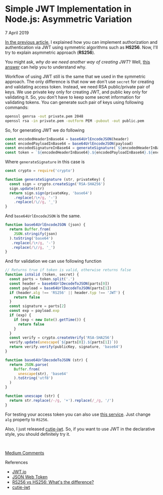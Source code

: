 # Simple JWT Implementation in Node.js: Asymmetric Variation

<div class="date">7 April 2019</div>

[In the previous article](https://cdn.guseyn.com(/posts/simple-jwt)), I explained how you can implement authorization and authentication via JWT using symmetric algorithms such as **HS256**. Now, I'll try to  explain asymmetric approach (**RS256**). 

You might ask, *why do we need another way of creating JWT*? Well, [this answer](https://stackoverflow.com/questions/39239051/rs256-vs-hs256-whats-the-difference/39239395#39239395) can help you to understand why.

Workflow of using JWT still is the same that we used in the symmetric approach. The only difference is that now we don't use `secret` for creating and validating access token. Instead, we need RSA public/private pair of keys. We use private key only for creating JWT, and public key only for validating it. So, you don't have to keep some secret information for validating tokens. You can generate such pair of keys using following commands:

```bash
openssl genrsa -out private.pem 2048
openssl rsa -in private.pem -outform PEM -pubout -out public.pem
```

So, for generating JWT we do following

```js
const encodedHeaderInBase64 = base64UrlEncodeJSON(header)
const encodedPayloadInBase64 = base64UrlEncodeJSON(payload)
const encodedSignatureInBase64 = generateSignature(`${encodedHeaderInBase64}.${encodedPayloadInBase64}`, privateKey)
const token = `${encodedHeaderInBase64}.${encodedPayloadInBase64}.${encodedSignatureInBase64}`
```

Where `generateSignature` in this case is

```js
const crypto = require('crypto')

function generateSignature (str, privateKey) {
  const sign = crypto.createSign('RSA-SHA256')
  sign.update(str)
  return sign.sign(privateKey, 'base64')
    .replace(/\+/g, '-')
    .replace(/\//g, '_')
}
```

And `base64UrlEncodeJSON` is the same.

```js
function base64UrlEncodeJSON (json) {
  return Buffer.from(
    JSON.stringify(json)
  ).toString('base64')
   .replace(/\+/g, '-')
   .replace(/\//g, '_')
}
```

And for validation we can use following function

```js
// Returns true if token is valid, otherwise returns false
function isValid (token, secret) {
  const parts = token.split('.')
  const header = base64UrlDecodeToJSON(parts[0])
  const payload = base64UrlDecodeToJSON(parts[1])
  if (header.alg !== 'RS256' || header.typ !== 'JWT') {
    return false
  }
  const signature = parts[2]
  const exp = payload.exp
  if (exp) {
    if (exp < new Date().getTime()) {
      return false
    }
  }
  const verify = crypto.createVerify('RSA-SHA256')
  verify.update(unescape(`${parts[0]}.${parts[1]}`))
  return verify.verify(publicKey, signature, 'base64')
}

function base64UrlDecodeToJSON (str) {
  return JSON.parse(
    Buffer.from(
      unescape(str), 'base64'
    ).toString('utf8')
  )
}

function unescape (str) {
  return str.replace(/-/g, '+').replace(/_/g, '/')
}
```

For testing your access token you can also use [this service](https://jwt.io/). Just change `alg` property to `RS256`.

Also, I just released [cutie-jwt](https://github.com/Guseyn/cutie-jwt). So, if you want to use JWT in the declarative style, you should definitely try it.

<br>

[Medium Comments](https://medium.com/@guseynism/simple-jwt-implementation-in-node-js-asymmetric-variation-301f9cb22b20)

<div class="refs">References</div>

* [JWT.io](https://jwt.io/)
* [JSON Web Token](https://en.wikipedia.org/wiki/JSON_Web_Token)
* [RS256 vs HS256: What's the difference?](https://stackoverflow.com/questions/39239051/rs256-vs-hs256-whats-the-difference/39239395#39239395)
* [cutie-jwt](https://github.com/Guseyn/cutie-jwt)
